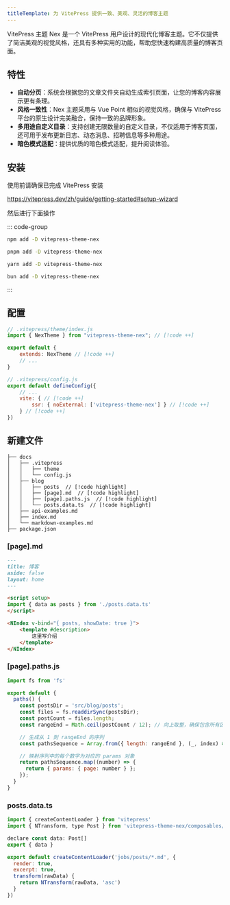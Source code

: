 ```yaml
---
titleTemplate: 为 VitePress 提供一致、美观、灵活的博客主题
---
```


VitePress 主题 Nex 是一个 VitePress 用户设计的现代化博客主题。它不仅提供了简洁美观的视觉风格，还具有多种实用的功能，帮助您快速构建高质量的博客页面。

## 特性

- **自动分页**：系统会根据您的文章文件夹自动生成索引页面，让您的博客内容展示更有条理。
- **风格一致性**：Nex 主题采用与 Vue Point 相似的视觉风格，确保与 VitePress 平台的原生设计完美融合，保持一致的品牌形象。
- **多用途自定义目录**：支持创建无限数量的自定义目录，不仅适用于博客页面，还可用于发布更新日志、动态消息、招聘信息等多种用途。
- **暗色模式适配**：提供优质的暗色模式适配，提升阅读体验。

## 安装

使用前请确保已完成 VitePress 安装

<https://vitepress.dev/zh/guide/getting-started#setup-wizard>

然后进行下面操作

::: code-group

```sh [npm]
npm add -D vitepress-theme-nex
```

```sh [pnpm]
pnpm add -D vitepress-theme-nex
```

```sh [yarn]
yarn add -D vitepress-theme-nex
```

```sh [bun]
bun add -D vitepress-theme-nex
```

:::

## 配置

```js
// .vitepress/theme/index.js
import { NexTheme } from "vitepress-theme-nex"; // [!code ++]

export default {
    extends: NexTheme // [!code ++]
    // ...
}
```

```js
// .vitepress/config.js
export default defineConfig({
    // ...
    vite: { // [!code ++]
        ssr: { noExternal: ['vitepress-theme-nex'] } // [!code ++]
    } // [!code ++]
})
```

## 新建文件

```
├── docs
│   ├── .vitepress
│   │   ├── theme
│   │   └── config.js
│   ├── blog
│   │   ├── posts  // [!code highlight]
│   │   ├── [page].md  // [!code highlight]
│   │   ├── [page].paths.js  // [!code highlight]
│   │   └── posts.data.ts  // [!code highlight]
│   ├── api-examples.md
│   ├── index.md
│   └── markdown-examples.md
├── package.json
```

### [page].md

```markdown
---
title: 博客
aside: false
layout: home
---  

<script setup>
import { data as posts } from './posts.data.ts'
</script>

<NIndex v-bind="{ posts, showDate: true }">
    <template #description>
        这里写介绍
    </template>
</NIndex>
```

### [page].paths.js

```js
import fs from 'fs'

export default {
  paths() {
    const postsDir = 'src/blog/posts';
    const files = fs.readdirSync(postsDir);
    const postCount = files.length;
    const rangeEnd = Math.ceil(postCount / 12); // 向上取整，确保包含所有区间

    // 生成从 1 到 rangeEnd 的序列
    const pathsSequence = Array.from({ length: rangeEnd }, (_, index) => index + 1);

    // 映射序列中的每个数字为对应的 params 对象
    return pathsSequence.map((number) => {
      return { params: { page: number } };
    });
  }
}
```

### posts.data.ts

```js
import { createContentLoader } from 'vitepress'
import { NTransform, type Post } from 'vitepress-theme-nex/composables/transform'

declare const data: Post[]
export { data }

export default createContentLoader('jobs/posts/*.md', {
  render: true,
  excerpt: true,
  transform(rawData) {
    return NTransform(rawData, 'asc')
  }
})
```
